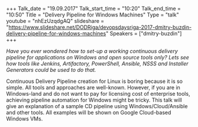 +++
Talk_date = "19.09.2017"
Talk_start_time = "10:20"
Talk_end_time = "10:50"
Title = "Delivery Pipeline for Windows Machines"
Type = "talk"
youtube = "nhEzUzqdgAQ"
slideshare = "https://www.slideshare.net/DODRiga/devopsdaysriga-2017-dmitry-buzdin-delivery-pipeline-for-windows-machines"
Speakers = ["dmitry-buzdin"]
+++

<p><em>Have you ever wondered how to set-up a working continuous delivery pipeline for applications on Windows and open source tools only? Lets see how tools like Jenkins, Artifactory, PowerShell, Ansible, NSSS and Installer Generators could be used to do that. </em></p>

<p>Continuous Delivery Pipeline creation for Linux is boring because it is so simple. All tools and approaches are well-known. However, if you are in Windows-land and do not want to pay for licensing cost of enterprise tools, achieving pipeline automation for Windows might be tricky. This talk will give an explanation of a sample CD pipeline using Windows/Cloud/Ansible and other tools. All examples will be shown on Google Cloud-based Windows VMs.</p>